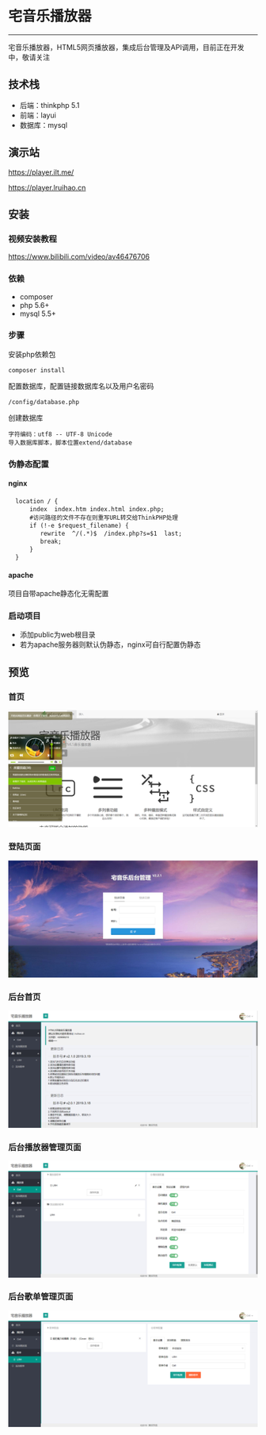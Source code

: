 # 宅音乐播放器
--------
宅音乐播放器，HTML5网页播放器，集成后台管理及API调用，目前正在开发中，敬请关注
## 技术栈
- 后端：thinkphp 5.1
- 前端：layui
- 数据库：mysql
## 演示站
https://player.ilt.me/

https://player.lruihao.cn
## 安装
### 视频安装教程
https://www.bilibili.com/video/av46476706
### 依赖
- composer
- php 5.6+
- mysql 5.5+
### 步骤
安装php依赖包
```
composer install
```
配置数据库，配置链接数据库名以及用户名密码
````
/config/database.php
````
创建数据库
```
字符编码：utf8 -- UTF-8 Unicode
导入数据库脚本，脚本位置extend/database
```
### 伪静态配置
#### nginx
```
  location / {
      index  index.htm index.html index.php;
      #访问路径的文件不存在则重写URL转交给ThinkPHP处理
      if (!-e $request_filename) {
         rewrite  ^/(.*)$  /index.php?s=$1  last;
         break;
      }
  }
```
#### apache
项目自带apache静态化无需配置
### 启动项目
- 添加public为web根目录
- 若为apache服务器则默认伪静态，nginx可自行配置伪静态
## 预览
### 首页
![webconfig](preview/index.png)
### 登陆页面
![webconfig](preview/login.png)
### 后台首页
![webconfig](preview/admin_index.png)
### 后台播放器管理页面
![webconfig](preview/admin_player.png)
### 后台歌单管理页面
![webconfig](preview/admin_song_sheet.png)
